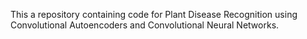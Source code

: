 This a repository containing code for Plant Disease Recognition using Convolutional Autoencoders and Convolutional Neural Networks.
